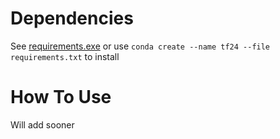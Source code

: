 # Dependencies
See [requirements.exe](/requirements.txt)
or use `conda create --name tf24 --file requirements.txt` to install
# How To Use
Will add sooner
